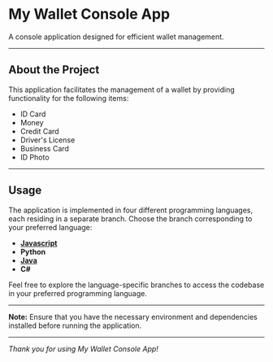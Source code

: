 # My Wallet Console App

A console application designed for efficient wallet management.

---

## About the Project

This application facilitates the management of a wallet by providing functionality for the following items:

- ID Card
- Money
- Credit Card
- Driver's License
- Business Card
- ID Photo

---

## Usage

The application is implemented in four different programming languages, each residing in a separate branch. Choose the branch corresponding to your preferred language:

- [**Javascript**](https://github.com/hei-school/my-wallet-ReichmannGaly/tree/feature/Javascript)
- **Python**
- [**Java**](https://github.com/hei-school/my-wallet-ReichmannGaly/tree/feature/Java)
- **C#**

Feel free to explore the language-specific branches to access the codebase in your preferred programming language.

---

**Note:** Ensure that you have the necessary environment and dependencies installed before running the application.

---

*Thank you for using My Wallet Console App!*
